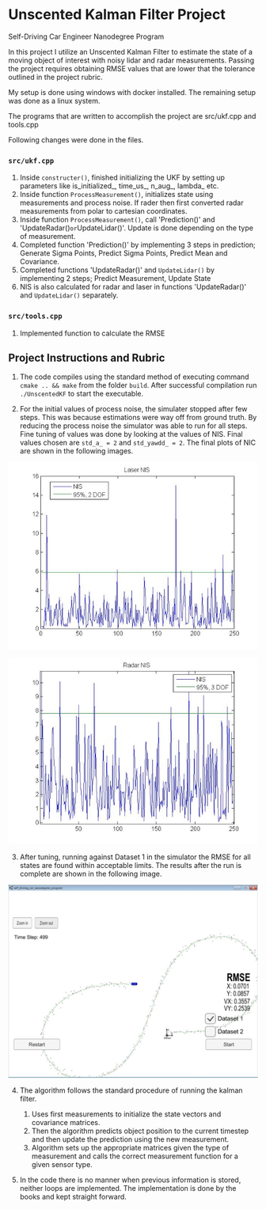 # Unscented Kalman Filter Project
Self-Driving Car Engineer Nanodegree Program

In this project I utilize an Unscented Kalman Filter to estimate the state of a moving object of interest with noisy lidar and radar measurements. Passing the project requires obtaining RMSE values that are lower that the tolerance outlined in the project rubric. 

My setup is done using windows with docker installed. The remaining setup was done as a linux system.

The programs that are written to accomplish the project are src/ukf.cpp and tools.cpp

Following changes were done in the files.
### `src/ukf.cpp`
1. Inside `constructer()`, finished initializing the UKF by setting up parameters like is_initialized_, time_us_, n_aug_, lambda_ etc.
2. Inside function `ProcessMeasurement()`, initializes state using measurements and process noise. If rader then first converted radar measurements from polar to cartesian coordinates.
3. Inside function `ProcessMeasurement()`, call 'Prediction()' and 'UpdateRadar()` or `UpdateLidar()'. Update is done depending on the type of measurement.
4. Completed function 'Prediction()' by implementing 3 steps in prediction; Generate Sigma Points, Predict Sigma Points, Predict Mean and Covariance.
5. Completed functions 'UpdateRadar()' and `UpdateLidar()` by implementing 2 steps; Predict Measurement, Update State
6. NIS is also calculated for radar and laser in functions 'UpdateRadar()' and `UpdateLidar()` separately.  

### `src/tools.cpp`
1. Implemented function to calculate the RMSE

## Project Instructions and Rubric

1. The code compiles using the standard method of executing command `cmake .. && make` from the folder `build`. After successful compilation run `./UnscentedKF` to start the executable.

2. For the initial values of process noise, the simulater stopped after few steps. This was because estimations were way off from ground truth. By reducing the process noise the simulator was able to run for all steps. Fine tuning of values was done 
by looking at the values of NIS.  Final values chosen are `std_a_ = 2` and `std_yawdd_ = 2`.  The final plots of NIC are shown in the following images.

![picture alt](./LaserNIS.jpg "NIS Laser")

![picture alt](./RadarNIS.jpg "NIS Radar")


3. After tuning, running against Dataset 1 in the simulator the RMSE for all states are found within acceptable limits. The results after the run is complete are shown in the following image.

![picture alt](./Capture.JPG "Results Dataset 1")

4. The algorithm follows the standard procedure of running the kalman filter. 
	1. Uses  first measurements to initialize the state vectors and covariance matrices.
	2. Then the algorithm predicts object position to the current timestep and then update the prediction using the new measurement.
	3. Algorithm sets up the appropriate matrices given the type of measurement and calls the correct measurement function for a given sensor type.
 
5. In the code there is no manner when previous information is stored, neither loops are implemented. The implementation is done by the books and kept straight forward.

